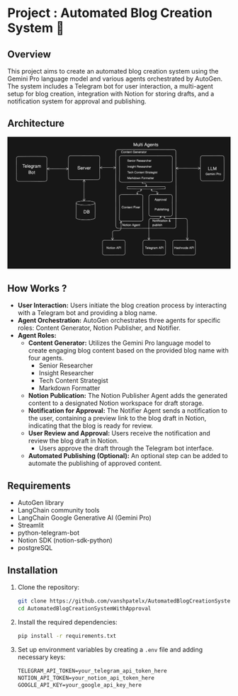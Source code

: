 # Project : Automated Blog Creation System 🤖

## Overview
This project aims to create an automated blog creation system using the Gemini Pro language model and various agents orchestrated by AutoGen. The system includes a Telegram bot for user interaction, a multi-agent setup for blog creation, integration with Notion for storing drafts, and a notification system for approval and publishing.

## Architecture
![System Architecture](https://github.com/vanshpatelx/AutomatedBlogCreationSystemWithApproval/blob/main/img/img.png)


## How Works ?
- **User Interaction:** Users initiate the blog creation process by interacting with a Telegram bot and providing a blog name.
- **Agent Orchestration:** AutoGen orchestrates three agents for specific roles: Content Generator, Notion Publisher, and Notifier.
- **Agent Roles:**
   - **Content Generator:** Utilizes the Gemini Pro language model to create engaging blog content based on the provided blog name with four agents.
       - Senior Researcher
       - Insight Researcher
       - Tech Content Strategist
       - Markdown Formatter
   -  **Notion Publication:** The Notion Publisher Agent adds the generated content to a designated Notion workspace for draft storage.
  - **Notification for Approval:** The Notifier Agent sends a notification to the user, containing a preview link to the blog draft in Notion, indicating that the blog is ready for review.
  - **User Review and Approval:** Users receive the notification and review the blog draft in Notion.
     - Users approve the draft through the Telegram bot interface.
  - **Automated Publishing (Optional):** An optional step can be added to automate the publishing of approved content.

## Requirements
- AutoGen library
- LangChain community tools
- LangChain Google Generative AI (Gemini Pro)
- Streamlit
- python-telegram-bot
- Notion SDK (notion-sdk-python)
- postgreSQL

## Installation
1. Clone the repository:

    ```bash
    git clone https://github.com/vanshpatelx/AutomatedBlogCreationSystemWithApproval
    cd AutomatedBlogCreationSystemWithApproval
    ```

2. Install the required dependencies:

    ```bash
    pip install -r requirements.txt
    ```

3. Set up environment variables by creating a `.env` file and adding necessary keys:

    ```dotenv
    TELEGRAM_API_TOKEN=your_telegram_api_token_here
    NOTION_API_TOKEN=your_notion_api_token_here
    GOOGLE_API_KEY=your_google_api_key_here
    ```
